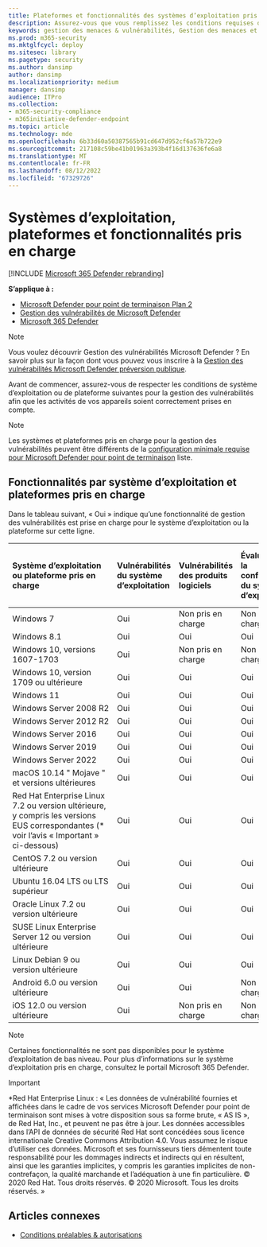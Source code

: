 ```yaml
---
title: Plateformes et fonctionnalités des systèmes d’exploitation pris en charge
description: Assurez-vous que vous remplissez les conditions requises du système d’exploitation ou de la plateforme pour Gestion des vulnérabilités Microsoft Defender, afin que les activités de tous vos appareils soient correctement prises en compte.
keywords: gestion des menaces & vulnérabilités, Gestion des menaces et des vulnérabilités, système d’exploitation, exigences de plateforme, prérequis, système d’exploitation pris en charge par Microsoft Defender pour point de terminaison-tvm, Microsoft Defender pour point de terminaison-tvm, systèmes d’exploitation pris en charge, plateformes prises en charge, prise en charge de Linux, support mac, mdvm, Gestion des vulnérabilités Microsoft Defender
ms.prod: m365-security
ms.mktglfcycl: deploy
ms.sitesec: library
ms.pagetype: security
ms.author: dansimp
author: dansimp
ms.localizationpriority: medium
manager: dansimp
audience: ITPro
ms.collection:
- m365-security-compliance
- m365initiative-defender-endpoint
ms.topic: article
ms.technology: mde
ms.openlocfilehash: 6b33d60a50387565b91cd647d952cf6a57b722e9
ms.sourcegitcommit: 217108c59be41b01963a393b4f16d137636fe6a8
ms.translationtype: MT
ms.contentlocale: fr-FR
ms.lasthandoff: 08/12/2022
ms.locfileid: "67329726"
---
```

# <a name="supported-operating-systems-platforms-and-capabilities"></a>Systèmes d’exploitation, plateformes et fonctionnalités pris en charge

[!INCLUDE [Microsoft 365 Defender rebranding](../../includes/microsoft-defender.md)]

**S’applique à :**

- [Microsoft Defender pour point de terminaison Plan 2](https://go.microsoft.com/fwlink/?linkid=2154037)
- [Gestion des vulnérabilités de Microsoft Defender](../defender-vulnerability-management/index.yml)
- [Microsoft 365 Defender](https://go.microsoft.com/fwlink/?linkid=2118804)

>[!Note]
> Vous voulez découvrir Gestion des vulnérabilités Microsoft Defender ? En savoir plus sur la façon dont vous pouvez vous inscrire à la [Gestion des vulnérabilités Microsoft Defender préversion publique](../defender-vulnerability-management/get-defender-vulnerability-management.md).

Avant de commencer, assurez-vous de respecter les conditions de système d’exploitation ou de plateforme suivantes pour la gestion des vulnérabilités afin que les activités de vos appareils soient correctement prises en compte.

> [!NOTE]
> Les systèmes et plateformes pris en charge pour la gestion des vulnérabilités peuvent être différents de la [configuration minimale requise pour Microsoft Defender pour point de terminaison](../defender-endpoint/minimum-requirements.md) liste.

## <a name="capabilities-per-supported-operating-systems-os-and-platforms"></a>Fonctionnalités par système d’exploitation et plateformes pris en charge

Dans le tableau suivant, « Oui » indique qu’une fonctionnalité de gestion des vulnérabilités est prise en charge pour le système d’exploitation ou la plateforme sur cette ligne.

Système d’exploitation ou plateforme pris en charge|Vulnérabilités du système d’exploitation|Vulnérabilités des produits logiciels|Évaluation de la configuration du système d’exploitation|Évaluation de la configuration des contrôles de sécurité|Évaluation de la configuration du produit logiciel
:---|:---|:---|:---|:---|:---
Windows 7|Oui|Non pris en charge|Non pris en charge|Non pris en charge|Non pris en charge
Windows 8.1|Oui|Oui|Oui|Oui|Oui
Windows 10, versions 1607-1703|Oui|Non pris en charge|Non pris en charge|Non pris en charge|Non pris en charge
Windows 10, version 1709 ou ultérieure|Oui|Oui|Oui|Oui|Oui
Windows 11|Oui|Oui|Oui|Oui|Oui
Windows Server 2008 R2|Oui|Oui|Oui|Oui|Oui
Windows Server 2012 R2|Oui|Oui|Oui|Oui|Oui
Windows Server 2016|Oui|Oui|Oui|Oui|Oui
Windows Server 2019|Oui|Oui|Oui|Oui|Oui
Windows Server 2022|Oui|Oui|Oui|Oui|Oui
macOS 10.14 " Mojave " et versions ultérieures|Oui|Oui|Oui|Oui|Oui
Red Hat Enterprise Linux 7.2 ou version ultérieure, y compris les versions EUS correspondantes (\* voir l’avis « Important » ci-dessous)|Oui|Oui|Oui|Oui|Oui
CentOS 7.2 ou version ultérieure|Oui|Oui|Oui|Oui|Oui
Ubuntu 16.04 LTS ou LTS supérieur|Oui|Oui|Oui|Oui|Oui
Oracle Linux 7.2 ou version ultérieure|Oui|Oui|Oui|Oui|Oui
SUSE Linux Enterprise Server 12 ou version ultérieure|Oui|Oui|Oui|Oui|Oui
Linux Debian 9 ou version ultérieure|Oui|Oui|Oui|Oui|Oui
Android 6.0 ou version ultérieure|Oui|Oui|Non pris en charge|Non pris en charge|Non pris en charge
iOS 12.0 ou version ultérieure|Oui|Non pris en charge|Non pris en charge|Non pris en charge|Non pris en charge

> [!NOTE]
> Certaines fonctionnalités ne sont pas disponibles pour le système d’exploitation de bas niveau. Pour plus d’informations sur le système d’exploitation pris en charge, consultez le portail Microsoft 365 Defender.

> [!IMPORTANT]
> \*Red Hat Enterprise Linux : « Les données de vulnérabilité fournies et affichées dans le cadre de vos services Microsoft Defender pour point de terminaison sont mises à votre disposition sous sa forme brute, « AS IS », de Red Hat, Inc., et peuvent ne pas être à jour. Les données accessibles dans l’API de données de sécurité Red Hat sont concédées sous licence internationale Creative Commons Attribution 4.0. Vous assumez le risque d’utiliser ces données. Microsoft et ses fournisseurs tiers démentent toute responsabilité pour les dommages indirects et indirects qui en résultent, ainsi que les garanties implicites, y compris les garanties implicites de non-contrefaçon, la qualité marchande et l’adéquation à une fin particulière. © 2020 Red Hat. Tous droits réservés. © 2020 Microsoft. Tous les droits réservés. »

## <a name="related-articles"></a>Articles connexes

- [Conditions préalables & autorisations](tvm-prerequisites.md)

